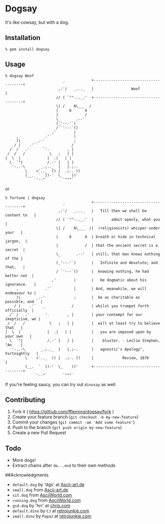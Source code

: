 # Dogsay

It's like cowsay, but with a dog.

## Installation
```
% gem install dogsay
```

## Usage
```
% dogsay Woof
                          _            +--------------------------------------+
                        ,:'/   _..._   |                 Woof                 |
                       // ( `""-.._.'  +--------------------------------------+
                       \| /    6\___  /
                       |     6      4
                       |            /
                       \_       .--'
                       (_'---'`)
                       / `'---`()
                     ,'        |
     ,            .'`          |
     )\       _.-'             ;
    / |    .'`   _            /
  /` /   .'       '.        , |
 /  /   /           \   ;   | |
|  \  |            |  .|   | |
  \  `"|           /.-' |   | |
   '-..-\       _.;.._  |   |.;-.
         \    <`.._  )) |  .;-. ))
         (__.  `  ))-'  \_    ))'
             `'--"`       `"""`
```
or
```
% fortune | dogsay
                          _            +--------------------------------------+
                        ,:'/   _..._   |   Till then we shall be content to   |
                       // ( `""-.._.'  |        admit openly, what you        |
                       \| /    6\___  /|  (religionists) whisper under your   |
                       |     6      4  | breath or hide in technical jargon,  |
                       |            /  | that the ancient secret is a secret  |
                       \_       .--'   | still; that man knows nothing of the |
                       (_'---'`)       |   Infinite and Absolute; and that,   |
                       / `'---`()      |  knowing nothing, he had better not  |
                     ,'        |       |   be dogmatic about his ignorance.   |
     ,            .'`          |       | And, meanwhile, we will endeavour to |
     )\       _.-'             ;       |  be as charitable as possible, and   |
    / |    .'`   _            /        | whilst you trumpet forth officially  |
  /` /   .'       '.        , |        | your contempt for our skepticism, we |
 /  /   /           \   ;   | |        |  will at least try to believe that   |
|  \  |            |  .|   | |         |   you are imposed upon by your own   |
  \  `"|           /.-' |   | |        |    bluster. - Leslie Stephen, "An    |
   '-..-\       _.;.._  |   |.;-.      |   agnostic's Apology", Fortnightly   |
         \    <`.._  )) |  .;-. ))     |             Review, 1876             |
         (__.  `  ))-'  \_    ))'      +--------------------------------------+
             `'--"`       `"""`
```

If you're feeling saucy, you can try out `dinosay` as well.

## Contributing

1. Fork it ( https://github.com/ffleming/dogsay/fork )
2. Create your feature branch (`git checkout -b my-new-feature`)
3. Commit your changes (`git commit -am 'Add some feature'`)
4. Push to the branch (`git push origin my-new-feature`)
5. Create a new Pull Request

## Todo
* More dogs!
* Extract chains after `do...end` to their own methods

##Acknowledgments
* `default.dog` by 'dgs' at [Ascii-art.de](http://www.ascii-art.de/ascii/def/dogs.txt)
* `small.dog` from [Ascii-art.de](http://www.ascii-art.de/ascii/def/dogs.txt)
* `sit.dog` from [AsciiWorld.com](http://www.asciiworld.com/-Dogs-.html)
* `running.dog` from [AsciiWorld.com](http://www.asciiworld.com/-Dogs-.html)
* `gsd.dog` by 'hrr' at [chris.com](http://www.chris.com/ascii/index.php?art=animals/dogs)
* `default.dino` by `CJ` at [retrojunkie.com](http://www.retrojunkie.com/asciiart/animals/dinos.htm)
* `small.dino` by `PapaJ` at [retrojunkie.com](http://www.retrojunkie.com/asciiart/animals/dinos.htm)

